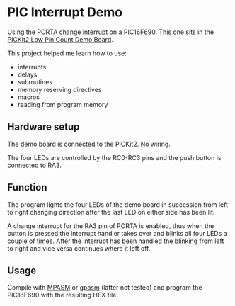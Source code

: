 # PIC Interrupt Demo

Using the PORTA change interrupt on a PIC16F690. This one sits in the [PICKit2 Low Pin Count Demo Board](http://ww1.microchip.com/downloads/en/DeviceDoc/Low%20Pin%20Count%20User%20Guide%2051556a.pdf).

This project helped me learn how to use:
  * interrupts
  * delays
  * subroutines
  * memory reserving directives
  * macros
  * reading from program memory

## Hardware setup

The demo board is connected to the PICKit2. No wiring.

The four LEDs are controlled by the RC0-RC3 pins and the push button is connected to RA3.

## Function

The program lights the four LEDs of the demo board in succession from left to right changing direction after the last LED on either side has been lit.

A change interrupt for the RA3 pin of PORTA is enabled, thus when the button is pressed the interrupt handler takes over and blinks all four LEDs a couple of times. After the interrupt has been handled the blinking from left to right and vice versa continues where it left off.

## Usage

Compile with [MPASM](http://www.microchip.com/developmenttools/getting_started/gs_mplab2.aspx) or [gpasm](http://gputils.sourceforge.net/) (latter not tested) and program the PIC16F690 with the resulting HEX file.

